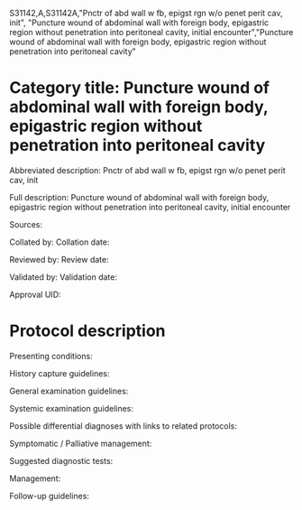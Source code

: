 S31142,A,S31142A,"Pnctr of abd wall w fb, epigst rgn w/o penet perit cav, init", "Puncture wound of abdominal wall with foreign body, epigastric region without penetration into peritoneal cavity, initial encounter","Puncture wound of abdominal wall with foreign body, epigastric region without penetration into peritoneal cavity"
# Category title: Puncture wound of abdominal wall with foreign body, epigastric region without penetration into peritoneal cavity

Abbreviated description: Pnctr of abd wall w fb, epigst rgn w/o penet perit cav, init

Full description: Puncture wound of abdominal wall with foreign body, epigastric region without penetration into peritoneal cavity, initial encounter

Sources:

Collated by:
Collation date:

Reviewed by:
Review date:

Validated by:
Validation date:

Approval UID:

# Protocol description

Presenting conditions:

History capture guidelines:

General examination guidelines:

Systemic examination guidelines:

Possible differential diagnoses with links to related protocols:

Symptomatic / Palliative management:

Suggested diagnostic tests:

Management:

Follow-up guidelines:
